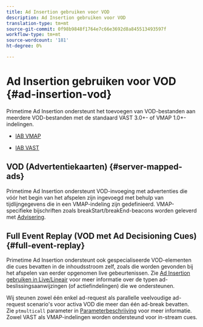 ```yaml
---
title: Ad Insertion gebruiken voor VOD
description: Ad Insertion gebruiken voor VOD
translation-type: tm+mt
source-git-commit: 0f98b9848f1764e7c66e3692d8a845513493597f
workflow-type: tm+mt
source-wordcount: '181'
ht-degree: 0%

---
```



# Ad Insertion gebruiken voor VOD {#ad-insertion-vod}

Primetime Ad Insertion ondersteunt het toevoegen van VOD-bestanden aan meerdere VOD-bestanden met de standaard VAST 3.0+- of VMAP 1.0+-indelingen.

* [IAB VMAP](https://www.iab.com/wp-content/uploads/2015/06/VMAPv1_0.pdf)

* [IAB VAST](https://www.iab.com/wp-content/uploads/2015/06/VASTv3_0.pdf)

## VOD (Advertentiekaarten) {#server-mapped-ads}

Primetime Ad Insertion ondersteunt VOD-invoeging met advertenties die vóór het begin van het afspelen zijn ingevoegd met behulp van tijdlijngegevens die in een VMAP-indeling zijn gedefinieerd.  VMAP-specifieke bijschriften zoals breakStart/breakEnd-beacons worden geleverd met [Advisering](set-up-ad-tracking.md).

## Full Event Replay (VOD met Ad Decisioning Cues) {#full-event-replay}

Primetime Ad Insertion ondersteunt ook gespecialiseerde VOD-elementen die cues bevatten in de inhoudsstroom zelf, zoals die worden gevonden bij het afspelen van eerder opgenomen live gebeurtenissen. Zie [Ad Insertion gebruiken in Live/Lineair](ad-insertion-live-linear-stream.md) voor meer informatie over de typen ad-beslissingsaanwijzingen (of actiefindelingen) die we ondersteunen.

Wij steunen zowel één enkel ad-request als parallelle veelvoudige ad-request scenario&#39;s voor activa VOD die meer dan één ad-break bevatten. Zie `ptmulticall` parameter in [Parameterbeschrijving](/help/primetime-ad-insertion/technical-reference/bootstrap-api.md) voor meer informatie. Zowel VAST als VMAP-indelingen worden ondersteund voor in-stream cues.
